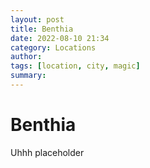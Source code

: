 ```yaml
---
layout: post
title: Benthia
date: 2022-08-10 21:34
category: Locations
author: 
tags: [location, city, magic]
summary: 
---
```


# Benthia

Uhhh placeholder